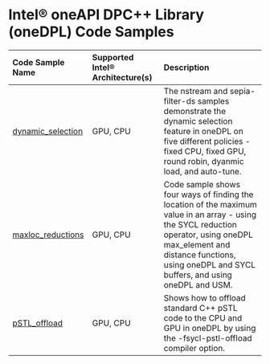 # Intel® oneAPI DPC++ Library (oneDPL) Code Samples

| Code Sample Name                                                                                   | Supported Intel® Architecture(s) | Description
|:---                                                                                                |:---                              |:---
| [dynamic_selection](https://github.com/uxlfoundation/oneDPL/tree/main/examples/dynamic_selection)  | GPU, CPU                         | The nstream and sepia-filter-ds samples demonstrate the dynamic selection feature in oneDPL on five different policies - fixed CPU, fixed GPU, round robin, dyanmic load, and auto-tune.
| [maxloc_reductions](https://github.com/uxlfoundation/oneDPL/tree/main/examples/maxloc_reductions)  | GPU, CPU                         | Code sample shows four ways of finding the location of the maximum value in an array - using the SYCL reduction operator, using oneDPL max_element and distance functions, using oneDPL and SYCL buffers, and using oneDPL and USM.
| [pSTL_offload](https://github.com/uxlfoundation/oneDPL/tree/main/examples/pSTL_offload)            | GPU, CPU                         | Shows how to offload standard C++ pSTL code to the CPU and GPU in oneDPL by using the -fsycl-pstl-offload compiler option.
